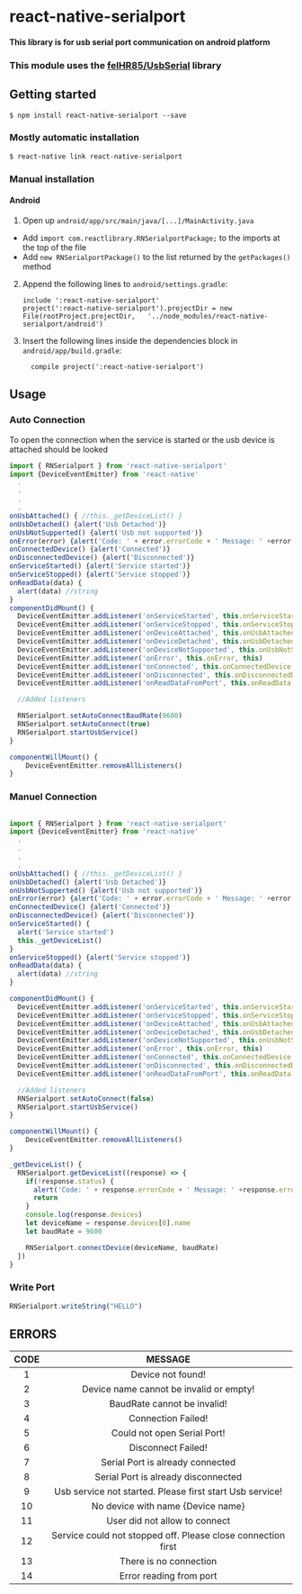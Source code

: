 
# react-native-serialport

#### This library is for usb serial port communication on android platform 

### This module uses the [felHR85/UsbSerial](https://github.com/felHR85/UsbSerial) library

## Getting started

`$ npm install react-native-serialport --save`

### Mostly automatic installation

`$ react-native link react-native-serialport`

### Manual installation

#### Android

1. Open up `android/app/src/main/java/[...]/MainActivity.java`
  - Add `import com.reactlibrary.RNSerialportPackage;` to the imports at the top of the file
  - Add `new RNSerialportPackage()` to the list returned by the `getPackages()` method
2. Append the following lines to `android/settings.gradle`:
  	```
  	include ':react-native-serialport'
  	project(':react-native-serialport').projectDir = new File(rootProject.projectDir, 	'../node_modules/react-native-serialport/android')
  	```
3. Insert the following lines inside the dependencies block in `android/app/build.gradle`:
  	```
      compile project(':react-native-serialport')
  	```

## Usage

### Auto Connection

To open the connection when the service is started or the usb device is attached should be looked

```javascript
import { RNSerialport } from 'react-native-serialport'
import {DeviceEventEmitter} from 'react-native'
  .
  .
  .
  .
onUsbAttached() { //this._getDeviceList() }
onUsbDetached() {alert('Usb Detached')}
onUsbNotSupperted() {alert('Usb not supported')}
onError(error) {alert('Code: ' + error.errorCode + ' Message: ' +error.errorMessage)}
onConnectedDevice() {alert('Connected')}
onDisconnectedDevice() {alert('Disconnected')}
onServiceStarted() {alert('Service started')}
onServiceStopped() {alert('Service stopped')}
onReadData(data) {
  alert(data) //string
}
componentDidMount() {
  DeviceEventEmitter.addListener('onServiceStarted', this.onServiceStarted, this)
  DeviceEventEmitter.addListener('onServiceStopped', this.onServiceStopped,this)
  DeviceEventEmitter.addListener('onDeviceAttached', this.onUsbAttached, this)
  DeviceEventEmitter.addListener('onDeviceDetached', this.onUsbDetached, this)
  DeviceEventEmitter.addListener('onDeviceNotSupported', this.onUsbNotSupperted, this)
  DeviceEventEmitter.addListener('onError', this.onError, this)
  DeviceEventEmitter.addListener('onConnected', this.onConnectedDevice, this)
  DeviceEventEmitter.addListener('onDisconnected', this.onDisconnectedDevice, this)
  DeviceEventEmitter.addListener('onReadDataFromPort', this.onReadData, this)

  //Added listeners

  RNSerialport.setAutoConnectBaudRate(9600)
  RNSerialport.setAutoConnect(true)
  RNSerialport.startUsbService()
}

componentWillMount() {
    DeviceEventEmitter.removeAllListeners()
}
```
### Manuel Connection

```javascript

import { RNSerialport } from 'react-native-serialport'
import {DeviceEventEmitter} from 'react-native'
  .
  .
  .
  .
onUsbAttached() { //this._getDeviceList() }
onUsbDetached() {alert('Usb Detached')}
onUsbNotSupperted() {alert('Usb not supported')}
onError(error) {alert('Code: ' + error.errorCode + ' Message: ' +error.errorMessage)}
onConnectedDevice() {alert('Connected')}
onDisconnectedDevice() {alert('Disconnected')}
onServiceStarted() {
  alert('Service started')
  this._getDeviceList()
}
onServiceStopped() {alert('Service stopped')}
onReadData(data) {
  alert(data) //string
}

componentDidMount() {
  DeviceEventEmitter.addListener('onServiceStarted', this.onServiceStarted, this)
  DeviceEventEmitter.addListener('onServiceStopped', this.onServiceStopped,this)
  DeviceEventEmitter.addListener('onDeviceAttached', this.onUsbAttached, this)
  DeviceEventEmitter.addListener('onDeviceDetached', this.onUsbDetached, this)
  DeviceEventEmitter.addListener('onDeviceNotSupported', this.onUsbNotSupperted, this)
  DeviceEventEmitter.addListener('onError', this.onError, this)
  DeviceEventEmitter.addListener('onConnected', this.onConnectedDevice, this)
  DeviceEventEmitter.addListener('onDisconnected', this.onDisconnectedDevice, this)
  DeviceEventEmitter.addListener('onReadDataFromPort', this.onReadData, this)

  //Added listeners
  RNSerialport.setAutoConnect(false)
  RNSerialport.startUsbService()
}

componentWillMount() {
    DeviceEventEmitter.removeAllListeners()
}

_getDeviceList() {
  RNSerialport.getDeviceList((response) => {
    if(!response.status) {
      alert('Code: ' + response.errorCode + ' Message: ' +response.errorMessage)
      return
    } 
    console.log(response.devices)
    let deviceName = response.devices[0].name
    let baudRate = 9600

    RNSerialport.connectDevice(deviceName, baudRate)
  })
}
```


### Write Port
 ```javascript
 RNSerialport.writeString("HELLO")
```
## ERRORS
| CODE |                            MESSAGE                           |
|:----:|:------------------------------------------------------------:|
|   1  | Device not found!                                            |
|   2  | Device name cannot be invalid or empty!                      |
|   3  | BaudRate cannot be invalid!                                  |
|   4  | Connection Failed!                                           |
|   5  | Could not open Serial Port!                                  |
|   6  | Disconnect Failed!                                           |
|   7  | Serial Port is already connected                             |
|   8  | Serial Port is already disconnected                          |
|   9  | Usb service not started. Please first start Usb service!     |
|  10  | No device with name {Device name}                            |
|  11  | User did not allow to connect                                |
|  12  | Service could not stopped off. Please close connection first |
|  13  | There is no connection                                       |
|  14  | Error reading from port                                      |